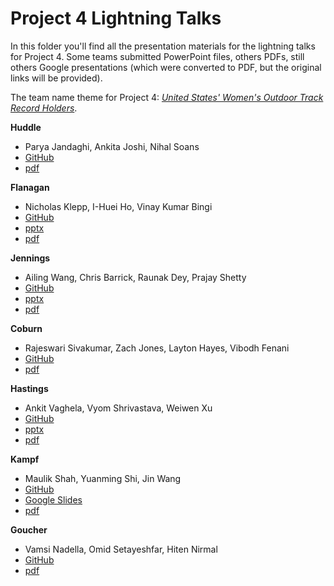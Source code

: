 # Project 4 Lightning Talks

In this folder you'll find all the presentation materials for the lightning
talks for Project 4. Some teams submitted PowerPoint files, others PDFs, still
others Google presentations (which were converted to PDF, but the original
links will be provided).

The team name theme for Project 4: [*United States' Women's Outdoor Track Record Holders*](https://en.wikipedia.org/wiki/List_of_United_States_records_in_track_and_field#Women).

**Huddle**
 - Parya Jandaghi, Ankita Joshi, Nihal Soans
 - [GitHub](https://github.com/dsp-uga/team-huddle)
 - [pdf](huddle/huddle.pdf)

**Flanagan**
 - Nicholas Klepp, I-Huei Ho, Vinay Kumar Bingi
 - [GitHub](https://github.com/dsp-uga/Flanagan)
 - [pptx](flanagan/flanagan.pptx)
 - [pdf](flanagan/flanagan.pdf)

**Jennings**
 - Ailing Wang, Chris Barrick, Raunak Dey, Prajay Shetty
 - [GitHub](https://github.com/dsp-uga/jennings)
 - [pptx](jennings/lightning_slides.pptx)
 - [pdf](jennings/lightning_slides.pdf)

**Coburn**
 - Rajeswari Sivakumar, Zach Jones, Layton Hayes, Vibodh Fenani
 - [GitHub](https://github.com/dsp-uga/coburn)
 - [pdf](coburn/coburn.pdf)

**Hastings**
 - Ankit Vaghela, Vyom Shrivastava, Weiwen Xu
 - [GitHub](https://github.com/dsp-uga/Hastings-p4)
 - [pptx](hastings/hastings.pptx)
 - [pdf](hastings/hastings.pdf)

**Kampf**
 - Maulik Shah, Yuanming Shi, Jin Wang
 - [GitHub](https://github.com/dsp-uga/kampf)
 - [Google Slides](https://docs.google.com/presentation/d/1C3CR8FoGJI0V11rfuCZFvldjDauJIqSVNI6UF0ai9ZM/edit#slide=id.p)
 - [pdf](kampf/kampf.pdf)

**Goucher**
 - Vamsi Nadella, Omid Setayeshfar, Hiten Nirmal
 - [GitHub](https://github.com/dsp-uga/goucher)
 - [pdf](goucher/goucher.pdf)
